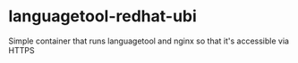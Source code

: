 # languagetool-redhat-ubi
Simple container that runs languagetool and nginx so that it's accessible via HTTPS
